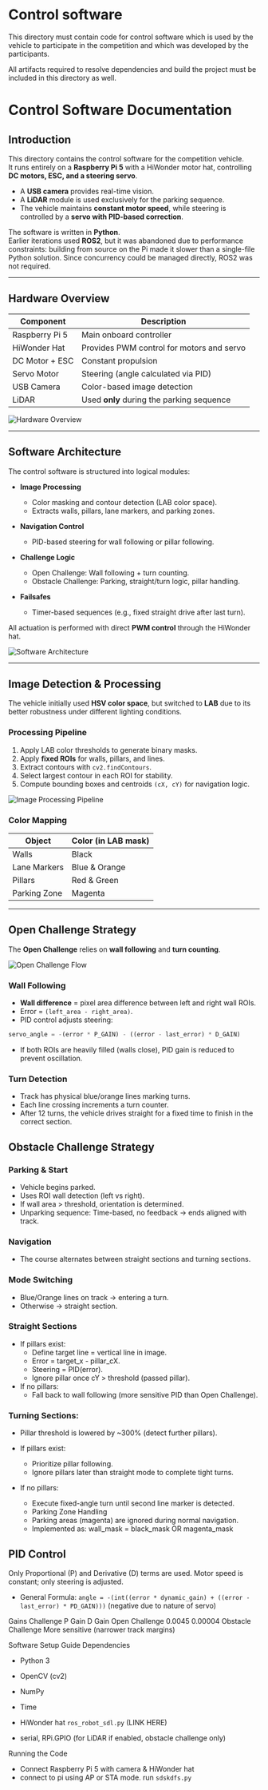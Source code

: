 Control software
====

This directory must contain code for control software which is used by the vehicle to participate in the competition and which was developed by the participants.

All artifacts required to resolve dependencies and build the project must be included in this directory as well.





# Control Software Documentation

## Introduction
This directory contains the control software for the competition vehicle.  
It runs entirely on a **Raspberry Pi 5** with a HiWonder motor hat, controlling **DC motors, ESC, and a steering servo**.  

- A **USB camera** provides real-time vision.  
- A **LiDAR** module is used exclusively for the parking sequence.  
- The vehicle maintains **constant motor speed**, while steering is controlled by a **servo with PID-based correction**.  

The software is written in **Python**.  
Earlier iterations used **ROS2**, but it was abandoned due to performance constraints: building from source on the Pi made it slower than a single-file Python solution. Since concurrency could be managed directly, ROS2 was not required.

---

## Hardware Overview

| Component        | Description                                         |
|------------------|-----------------------------------------------------|
| Raspberry Pi 5   | Main onboard controller                             |
| HiWonder Hat     | Provides PWM control for motors and servo           |
| DC Motor + ESC   | Constant propulsion                                |
| Servo Motor      | Steering (angle calculated via PID)                 |
| USB Camera       | Color-based image detection                         |
| LiDAR            | Used **only** during the parking sequence           |

![Hardware Overview](docs/hardware_overview.png)

---

## Software Architecture
The control software is structured into logical modules:

- **Image Processing**  
  - Color masking and contour detection (LAB color space).  
  - Extracts walls, pillars, lane markers, and parking zones.  

- **Navigation Control**  
  - PID-based steering for wall following or pillar following.  

- **Challenge Logic**  
  - Open Challenge: Wall following + turn counting.  
  - Obstacle Challenge: Parking, straight/turn logic, pillar handling.  

- **Failsafes**  
  - Timer-based sequences (e.g., fixed straight drive after last turn).  

All actuation is performed with direct **PWM control** through the HiWonder hat.

![Software Architecture](docs/software_architecture.png)

---

## Image Detection & Processing

The vehicle initially used **HSV color space**, but switched to **LAB** due to its better robustness under different lighting conditions.

### Processing Pipeline
1. Apply LAB color thresholds to generate binary masks.  
2. Apply **fixed ROIs** for walls, pillars, and lines.  
3. Extract contours with `cv2.findContours`.  
4. Select largest contour in each ROI for stability.  
5. Compute bounding boxes and centroids `(cX, cY)` for navigation logic.

![Image Processing Pipeline](docs/image_processing_pipeline.png)

### Color Mapping

| Object        | Color (in LAB mask)   |
|---------------|-----------------------|
| Walls         | Black                 |
| Lane Markers  | Blue & Orange         |
| Pillars       | Red & Green           |
| Parking Zone  | Magenta               |

---

## Open Challenge Strategy

The **Open Challenge** relies on **wall following** and **turn counting**.

![Open Challenge Flow](docs/open_challenge_flow.png)

### Wall Following
- **Wall difference** = pixel area difference between left and right wall ROIs.  
- Error = `(left_area - right_area)`.  
- PID control adjusts steering:  

```python
servo_angle = -(error * P_GAIN) - ((error - last_error) * D_GAIN)
```

- If both ROIs are heavily filled (walls close), PID gain is reduced to prevent oscillation.

### Turn Detection

- Track has physical blue/orange lines marking turns.
- Each line crossing increments a turn counter.
- After 12 turns, the vehicle drives straight for a fixed time to finish in the correct section.


## Obstacle Challenge Strategy
### Parking & Start
- Vehicle begins parked.
- Uses ROI wall detection (left vs right).
- If wall area > threshold, orientation is determined.
- Unparking sequence: Time-based, no feedback → ends aligned with track.

### Navigation
- The course alternates between straight sections and turning sections.

### Mode Switching
- Blue/Orange lines on track → entering a turn.
- Otherwise → straight section.

### Straight Sections
- If pillars exist:
    - Define target line = vertical line in image.
    - Error = target_x - pillar_cX.
    - Steering = PID(error).
    - Ignore pillar once cY > threshold (passed pillar).
- If no pillars:
    - Fall back to wall following (more sensitive PID than Open Challenge).
### Turning Sections:
- Pillar threshold is lowered by ~300% (detect further pillars).
- If pillars exist:
    - Prioritize pillar following.
    - Ignore pillars later than straight mode to complete tight turns.

- If no pillars:
    - Execute fixed-angle turn until second line marker is detected.
    - Parking Zone Handling
    - Parking areas (magenta) are ignored during normal navigation.
    - Implemented as: wall_mask = black_mask OR magenta_mask

## PID Control

Only Proportional (P) and Derivative (D) terms are used.
Motor speed is constant; only steering is adjusted.

- General Formula: `angle = -(int((error * dynamic_gain) + ((error - last_error) * PD_GAIN)))` (negative due to nature of servo)

Gains
Challenge	P Gain	D Gain
Open Challenge	0.0045	0.00004
Obstacle Challenge	More sensitive (narrower track margins)	

Software Setup Guide
Dependencies

- Python 3
- OpenCV (cv2)
- NumPy
- Time
- HiWonder hat `ros_robot_sdl.py` (LINK HERE)

- serial, RPi.GPIO (for LiDAR if enabled, obstacle challenge only)

Running the Code
- Connect Raspberry Pi 5 with camera & HiWonder hat
- connect to pi using AP or STA mode. run `sdskdfs.py`


